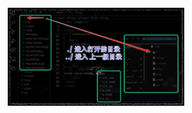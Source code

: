 <p align = "center"><img src="https://github.com/zb9678/picx-images-hosting/raw/master/2024-10-29_190344.2obj4pcmth.jpg" style="width:400px;"><br><br>

